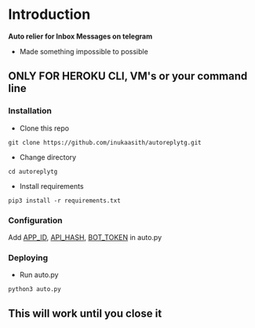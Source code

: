 # Introduction
**Auto relier for Inbox Messages on telegram**
- Made something impossible to possible



## ONLY FOR HEROKU CLI, VM's or your command line

### Installation
- Clone this repo
```
git clone https://github.com/inukaasith/autoreplytg.git
```
- Change directory
```
cd autoreplytg
```
- Install requirements
```
pip3 install -r requirements.txt
```

### Configuration
Add [APP_ID](https://my.telegram.org/apps), [API_HASH](https://my.telegram.org/apps), [BOT_TOKEN](https://t.me/botfather) in auto.py

### Deploying
- Run auto.py
```
python3 auto.py
```

## This will work until you close it

